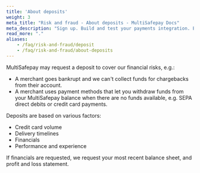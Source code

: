 ```yaml
---
title: 'About deposits'
weight: 3
meta_title: "Risk and fraud - About deposits - MultiSafepay Docs"
meta_description: "Sign up. Build and test your payments integration. Explore our products and services. Use our API reference, SDKs, and wrappers. Get support."
read_more: "."
aliases:
    - /faq/risk-and-fraud/deposit
    - /faq/risk-and-fraud/about-deposits
---
```


MultiSafepay may request a deposit to cover our financial risks, e.g.:

- A merchant goes bankrupt and we can't collect funds for chargebacks from their account.
- A merchant uses payment methods that let you withdraw funds from your MultiSafepay balance when there are no funds available, e.g. SEPA direct debits or credit card payments. 

Deposits are based on various factors:

* Credit card volume
* Delivery timelines
* Financials
* Performance and experience

If financials are requested, we request your most recent balance sheet, and profit and loss statement. 


